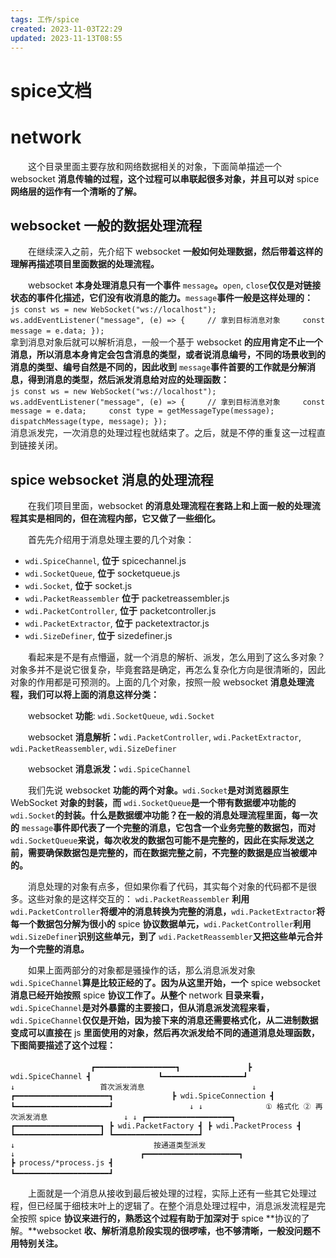 ```yaml
---
tags: 工作/spice
created: 2023-11-03T22:29
updated: 2023-11-13T08:55
---
```

# spice文档

# network

　　这个目录里面主要存放和网络数据相关的对象，下面简单描述一个 websocket **消息传输的过程，这个过程可以串联起很多对象，并且可以对** spice **网络层的运作有一个清晰的了解。**

## websocket 一般的数据处理流程

　　在继续深入之前，先介绍下 websocket **一般如何处理数据，然后带着这样的理解再描述项目里面数据的处理流程。**

　　websocket **本身处理消息只有一个事件** `message`​**。**​`open`​, `close`​ **仅仅是对链接状态的事件化描述，它们没有收消息的能力。**​`message`​ **事件一般是这样处理的：**  
​`js const ws = new WebSocket("ws://localhost"); ws.addEventListener("message", (e) => {     // 拿到目标消息对象     const message = e.data; }); ​`​  
拿到消息对象后就可以解析消息，一般一个基于 websocket **的应用肯定不止一个消息，所以消息本身肯定会包含消息的类型，或者说消息编号，不同的场景收到的消息的类型、编号自然是不同的，因此收到** `message`​ **事件首要的工作就是分解消息，得到消息的类型，然后派发消息给对应的处理函数：**  
​`js const ws = new WebSocket("ws://localhost"); ws.addEventListener("message", (e) => {     // 拿到目标消息对象     const message = e.data;     const type = getMessageType(message);     dispatchMessage(type, message); }); ​`​  
消息派发完，一次消息的处理过程也就结束了。之后，就是不停的重复这一过程直到链接关闭。

## spice websocket 消息的处理流程

　　在我们项目里面，websocket **的消息处理流程在套路上和上面一般的处理流程其实是相同的，但在流程内部，它又做了一些细化。**

　　首先先介绍用于消息处理主要的几个对象：

* ​`wdi.SpiceChannel`​, **位于** spicechannel.js
* ​`wdi.SocketQueue`​, **位于** socketqueue.js
* ​`wdi.Socket`​, **位于** socket.js
* ​`wdi.PacketReassembler`​ **位于** packetreassembler.js
* ​`wdi.PacketController`​, **位于** packetcontroller.js
* ​`wdi.PacketExtractor`​, **位于** packetextractor.js
* ​`wdi.SizeDefiner`​, **位于** sizedefiner.js

　　看起来是不是有点懵逼，就一个消息的解析、派发，怎么用到了这么多对象？对象多并不是说它很复杂，毕竟套路是确定，再怎么复杂化方向是很清晰的，因此对象的作用都是可预测的。上面的几个对象，按照一般 websocket **消息处理流程，我们可以将上面的消息这样分类：**

　　websocket **功能**: `wdi.SocketQueue`​, `wdi.Socket`​

　　websocket **消息解析：**​`wdi.PacketController`​, `wdi.PacketExtractor`​, `wdi.PacketReassembler`​, `wdi.SizeDefiner`​

　　websocket **消息派发：**​`wdi.SpiceChannel`​

　　我们先说 websocket **功能的两个对象。**​`wdi.Socket`​ **是对浏览器原生** WebSocket **对象的封装，而** `wdi.SocketQueue`​ **是一个带有数据缓冲功能的** `wdi.Socket`​ **的封装。什么是数据缓冲功能？在一般的消息处理流程里面，每一次的** `message`​ **事件即代表了一个完整的消息，它包含一个业务完整的数据包，而对** `wdi.SocketQueue`​ **来说，每次收发的数据包可能不是完整的，因此在实际发送之前，需要确保数据包是完整的，而在数据完整之前，不完整的数据是应当被缓冲的。**

　　消息处理的对象有点多，但如果你看了代码，其实每个对象的代码都不是很多。这些对象的是这样交互的： `wdi.PacketReassembler`​ **利用** `wdi.PacketController`​ **将缓冲的消息转换为完整的消息，**​`wdi.PacketExtractor`​ **将每一个数据包分解为很小的** spice **协议数据单元，**​`wdi.PacketController`​ **利用** `wdi.SizeDefiner`​ **识别这些单元，到了** `wdi.PacketReassembler`​ **又把这些单元合并为一个完整的消息。**

　　如果上面两部分的对象都是骚操作的话，那么消息派发对象 `wdi.SpiceChannel`​ **算是比较正经的了。因为从这里开始，一个** spice websocket **消息已经开始按照** spice **协议工作了。从整个** network **目录来看，**​`wdi.SpiceChannel`​ **是对外暴露的主要接口，但从消息派发流程来看，**​`wdi.SpiceChannel`​ **仅仅是开始，因为接下来的消息还需要格式化，从二进制数据变成可以直接在** js **里面使用的对象，然后再次派发给不同的通道消息处理函数，下图简要描述了这个过程：**

　　​`​              ┏━━━━━━━━━━━━━━━━━━┓               ┣ wdi.SpiceChannel ┫               ┗━━━━━━━━━━━━━━━━━━┛                        ↓                   首次派发消息                        ↓             ┏━━━━━━━━━━━━━━━━━━━━━┓             ┣ wdi.SpiceConnection ┫             ┗━━━━━━━━━━━━━━━━━━━━━┛                 ↓ ↓              ① 格式化 ② 再次派发消息                 ↓ ↓ ┏━━━━━━━━━━━━━━━━━━━┓ ┏━━━━━━━━━━━━━━━━━━━┓ ┣ wdi.PacketFactory ┫ ┣ wdi.PacketProcess ┫ ┗━━━━━━━━━━━━━━━━━━━┛ ┗━━━━━━━━━━━━━━━━━━━┛                                     ↓                               按通道类型派发                                     ↓                            ┏━━━━━━━━━━━━━━━━━━━━━┓                            ┣ process/*process.js ┫                            ┗━━━━━━━━━━━━━━━━━━━━━┛`​

　　上面就是一个消息从接收到最后被处理的过程，实际上还有一些其它处理过程，但已经属于细枝末叶上的逻辑了。在整个消息处理过程中，消息派发流程是完全按照 spice **协议来进行的，熟悉这个过程有助于加深对于** spice **协议的了解。**websocket **收、解析消息阶段实现的很啰嗦，也不够清晰，一般没问题不用特别关注。**
